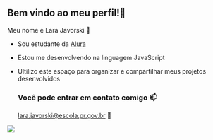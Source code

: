 ## Bem vindo ao meu perfil!🐇

Meu nome é Lara Javorski 💋

- Sou estudante da [Alura](https://www.alura.com.br)
- Estou me desenvolvendo na linguagem JavaScript
- Ultilizo este espaço para organizar e compartilhar meus projetos desenvolvidos


  ### Você pode entrar em contato comigo 📫

  lara.javorski@escola.pr.gov.br 💮


![](https://media.tenor.com/4DiFwww6548AAAAi/kitty.gif)
